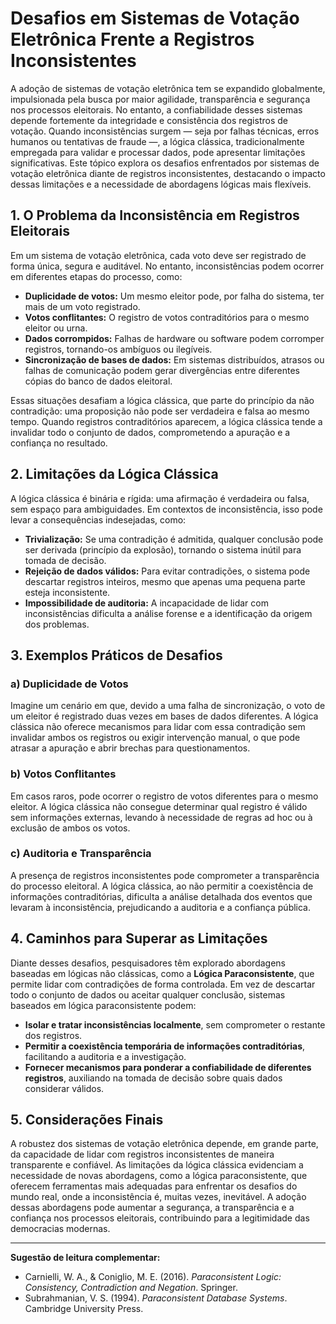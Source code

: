 
# Desafios em Sistemas de Votação Eletrônica Frente a Registros Inconsistentes

A adoção de sistemas de votação eletrônica tem se expandido globalmente, impulsionada pela busca por maior agilidade, transparência e segurança nos processos eleitorais. No entanto, a confiabilidade desses sistemas depende fortemente da integridade e consistência dos registros de votação. Quando inconsistências surgem — seja por falhas técnicas, erros humanos ou tentativas de fraude —, a lógica clássica, tradicionalmente empregada para validar e processar dados, pode apresentar limitações significativas. Este tópico explora os desafios enfrentados por sistemas de votação eletrônica diante de registros inconsistentes, destacando o impacto dessas limitações e a necessidade de abordagens lógicas mais flexíveis.

## 1. O Problema da Inconsistência em Registros Eleitorais

Em um sistema de votação eletrônica, cada voto deve ser registrado de forma única, segura e auditável. No entanto, inconsistências podem ocorrer em diferentes etapas do processo, como:

- **Duplicidade de votos:** Um mesmo eleitor pode, por falha do sistema, ter mais de um voto registrado.
- **Votos conflitantes:** O registro de votos contraditórios para o mesmo eleitor ou urna.
- **Dados corrompidos:** Falhas de hardware ou software podem corromper registros, tornando-os ambíguos ou ilegíveis.
- **Sincronização de bases de dados:** Em sistemas distribuídos, atrasos ou falhas de comunicação podem gerar divergências entre diferentes cópias do banco de dados eleitoral.

Essas situações desafiam a lógica clássica, que parte do princípio da não contradição: uma proposição não pode ser verdadeira e falsa ao mesmo tempo. Quando registros contraditórios aparecem, a lógica clássica tende a invalidar todo o conjunto de dados, comprometendo a apuração e a confiança no resultado.

## 2. Limitações da Lógica Clássica

A lógica clássica é binária e rígida: uma afirmação é verdadeira ou falsa, sem espaço para ambiguidades. Em contextos de inconsistência, isso pode levar a consequências indesejadas, como:

- **Trivialização:** Se uma contradição é admitida, qualquer conclusão pode ser derivada (princípio da explosão), tornando o sistema inútil para tomada de decisão.
- **Rejeição de dados válidos:** Para evitar contradições, o sistema pode descartar registros inteiros, mesmo que apenas uma pequena parte esteja inconsistente.
- **Impossibilidade de auditoria:** A incapacidade de lidar com inconsistências dificulta a análise forense e a identificação da origem dos problemas.

## 3. Exemplos Práticos de Desafios

### a) Duplicidade de Votos

Imagine um cenário em que, devido a uma falha de sincronização, o voto de um eleitor é registrado duas vezes em bases de dados diferentes. A lógica clássica não oferece mecanismos para lidar com essa contradição sem invalidar ambos os registros ou exigir intervenção manual, o que pode atrasar a apuração e abrir brechas para questionamentos.

### b) Votos Conflitantes

Em casos raros, pode ocorrer o registro de votos diferentes para o mesmo eleitor. A lógica clássica não consegue determinar qual registro é válido sem informações externas, levando à necessidade de regras ad hoc ou à exclusão de ambos os votos.

### c) Auditoria e Transparência

A presença de registros inconsistentes pode comprometer a transparência do processo eleitoral. A lógica clássica, ao não permitir a coexistência de informações contraditórias, dificulta a análise detalhada dos eventos que levaram à inconsistência, prejudicando a auditoria e a confiança pública.

## 4. Caminhos para Superar as Limitações

Diante desses desafios, pesquisadores têm explorado abordagens baseadas em lógicas não clássicas, como a **Lógica Paraconsistente**, que permite lidar com contradições de forma controlada. Em vez de descartar todo o conjunto de dados ou aceitar qualquer conclusão, sistemas baseados em lógica paraconsistente podem:

- **Isolar e tratar inconsistências localmente**, sem comprometer o restante dos registros.
- **Permitir a coexistência temporária de informações contraditórias**, facilitando a auditoria e a investigação.
- **Fornecer mecanismos para ponderar a confiabilidade de diferentes registros**, auxiliando na tomada de decisão sobre quais dados considerar válidos.

## 5. Considerações Finais

A robustez dos sistemas de votação eletrônica depende, em grande parte, da capacidade de lidar com registros inconsistentes de maneira transparente e confiável. As limitações da lógica clássica evidenciam a necessidade de novas abordagens, como a lógica paraconsistente, que oferecem ferramentas mais adequadas para enfrentar os desafios do mundo real, onde a inconsistência é, muitas vezes, inevitável. A adoção dessas abordagens pode aumentar a segurança, a transparência e a confiança nos processos eleitorais, contribuindo para a legitimidade das democracias modernas.

---
**Sugestão de leitura complementar:**  
- Carnielli, W. A., & Coniglio, M. E. (2016). *Paraconsistent Logic: Consistency, Contradiction and Negation*. Springer.
- Subrahmanian, V. S. (1994). *Paraconsistent Database Systems*. Cambridge University Press.
```
